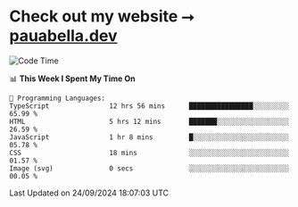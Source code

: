# Check out my website ⭢ [pauabella.dev](https://pauabella.dev)

<!--START_SECTION:waka-->
![Code Time](http://img.shields.io/badge/Code%20Time-3%2C747%20hrs%2059%20mins-blue)

📊 **This Week I Spent My Time On** 

```text
💬 Programming Languages: 
TypeScript               12 hrs 56 mins      ████████████████░░░░░░░░░   65.99 % 
HTML                     5 hrs 12 mins       ███████░░░░░░░░░░░░░░░░░░   26.59 % 
JavaScript               1 hr 8 mins         █░░░░░░░░░░░░░░░░░░░░░░░░   05.78 % 
CSS                      18 mins             ░░░░░░░░░░░░░░░░░░░░░░░░░   01.57 % 
Image (svg)              0 secs              ░░░░░░░░░░░░░░░░░░░░░░░░░   00.05 % 
```


 Last Updated on 24/09/2024 18:07:03 UTC
<!--END_SECTION:waka-->
